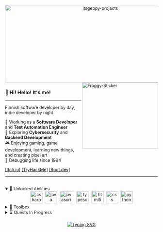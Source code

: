 <div align="center">
  <img width="612" height="255" alt="itsgeppy-projects" src="https://github.com/user-attachments/assets/e66db398-d3bf-4ade-8149-1cf4def62cbf" />
</div>

<img align="right" width="250" height="219" alt="Froggy-Sticker" src="https://github.com/user-attachments/assets/3a4346a2-91cf-4c02-91e0-bb52b6538327" />

### 👋 Hi! Hello! It's me!

---

Finnish software developer by day, indie developer by night.  

💼 Working as a **Software Developer** and **Test Automation Engineer**  
🌱 Exploring **Cybersecurity** and **Backend Development**  
🎮 Enjoying gaming, game development, learning new things, and creating pixel art  
🐛 Debugging life since 1994

[[Itch.io]](https://itsgeppy.itch.io/)
[[TryHackMe]](https://tryhackme.com/p/ItsGeppy)
[[Boot.dev]](https://boot.dev/u/itsgeppy)

---

<br>

<details open>
  <summary>📜 Unlocked Abilities</summary>
  <div align="center">
    <img src="https://cdn.jsdelivr.net/gh/devicons/devicon/icons/csharp/csharp-original.svg" height="40" alt="csharp logo" title="C#" />
    <img width="0" />
    <img src="https://cdn.jsdelivr.net/gh/devicons/devicon/icons/java/java-original.svg" height="40" alt="java logo" title="Java" />
    <img width="2" />
    <img src="https://cdn.jsdelivr.net/gh/devicons/devicon/icons/javascript/javascript-original.svg" height="40" alt="javascript logo" title="JavaScript"  />
    <img width="6" />
    <img src="https://cdn.jsdelivr.net/gh/devicons/devicon/icons/typescript/typescript-original.svg" height="40" alt="typescript logo" title="TypeScript" />
    <img width="2" />
    <img src="https://cdn.jsdelivr.net/gh/devicons/devicon/icons/html5/html5-original.svg" height="40" alt="html5 logo" title="HTML5" />
    <img width="0" />
    <img src="https://cdn.jsdelivr.net/gh/devicons/devicon/icons/css3/css3-original.svg" height="40" alt="css logo" title="CSS3" />
    <img width="0" />
    <img src="https://cdn.jsdelivr.net/gh/devicons/devicon/icons/python/python-original.svg" height="40" alt="python logo" title="Python" />
  </div>
</details>

<details>
  <summary>🧰 Toolbox</summary>
  <div align="center">
    <img src="https://cdn.jsdelivr.net/gh/devicons/devicon/icons/godot/godot-original.svg" height="40" alt="godot logo" title="Godot" />
    <img width="2" />
    <img width="40" height="40" alt="image" src="https://github.com/user-attachments/assets/6bd37234-cb91-40a3-9078-34c6cb121ca2" alt="aseprite logo" title="Aseprite" />
    <img width="2" />
    <img src="https://cdn.jsdelivr.net/gh/devicons/devicon/icons/blender/blender-original.svg" height="40" alt="blender logo" title="Blender" />
    <img width="6" />
    <img src="https://cdn.jsdelivr.net/gh/devicons/devicon/icons/vscode/vscode-original.svg" height="40" alt="vscode logo" title="VSCode" />
    <img width="6" />
    <img src="https://cdn.jsdelivr.net/gh/devicons/devicon/icons/intellij/intellij-original.svg" height="40" alt="intellij logo" title="IntelliJ IDEA" />
    <img width="3" />
    <img src="https://cdn.jsdelivr.net/gh/devicons/devicon/icons/git/git-original.svg" height="40" alt="git logo" title="Git" />
    <img width="1" />
    <img src="https://cdn.jsdelivr.net/gh/devicons/devicon/icons/linux/linux-original.svg" height="40" alt="linux logo" title="Linux" />
    <img width="0" />
    <img src="https://cdn.jsdelivr.net/gh/devicons/devicon/icons/mysql/mysql-original.svg" height="40" alt="mysql logo"  />
  </div>
</details>

<details>
  <summary>⌛ Quests In Progress</summary>
  <div align="center">
    <img src="https://cdn.jsdelivr.net/gh/devicons/devicon/icons/cplusplus/cplusplus-original.svg" height="40" alt="cplusplus logo" title="C++" />
    <img width="2" />
    <img src="https://cdn.jsdelivr.net/gh/devicons/devicon/icons/rust/rust-original.svg" height="40" alt="rust logo" title="Rust" />
    <img width="2" />
    <img src="https://cdn.jsdelivr.net/gh/devicons/devicon/icons/postgresql/postgresql-original.svg" height="40" alt="postgresql logo" title="PostreSQL" />
    <img width="2" />
    <img src="https://cdn.jsdelivr.net/gh/devicons/devicon/icons/go/go-original.svg" height="40" alt="go logo" title="Go" />
    <img width="0" />
    <img src="https://cdn.jsdelivr.net/gh/devicons/devicon/icons/docker/docker-original.svg" height="40" alt="docker logo" title="Docker" />
    <img width="2" />
    <img width="40" height="40" alt="image" src="https://github.com/user-attachments/assets/bc80cb64-f8d5-4ca1-b74c-a40a65132620" alt="nvim logo" title="Nvim" />
  </div>
</details

<br>
<br>

<div align="center">
  <a href="https://git.io/typing-svg"><img src="https://readme-typing-svg.herokuapp.com?font=Fira+Code&pause=1000&color=F7B522&center=true&vCenter=true&multiline=true&width=500&height=100&lines=Geppy+doesn't+know+what's+next%2C;for+he+simply+lives+in+the+present." alt="Typing SVG" /></a>
</div>
